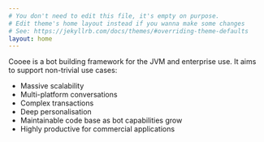 ```yaml
---
# You don't need to edit this file, it's empty on purpose.
# Edit theme's home layout instead if you wanna make some changes
# See: https://jekyllrb.com/docs/themes/#overriding-theme-defaults
layout: home
---
```


Cooee is a bot building framework for the JVM and enterprise use. It aims to support non-trivial use cases:
* Massive scalability
* Multi-platform conversations
* Complex transactions
* Deep personalisation
* Maintainable code base as bot capabilities grow
* Highly productive for commercial applications
